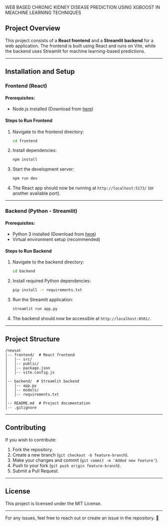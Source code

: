 WEB BASED CHRONIC KIDNEY DISEASE PREDICTION USING XGBOOST IN MEACHINE LEARNING TECHNIQUES
## Project Overview
This project consists of a **React frontend** and a **Streamlit backend** for a web application. The frontend is built using React and runs on Vite, while the backend uses Streamlit for machine learning-based predictions.

---

## Installation and Setup

### **Frontend (React)**
#### Prerequisites:
- Node.js installed (Download from [here](https://nodejs.org/))

#### **Steps to Run Frontend**
1. Navigate to the frontend directory:
   ```sh
   cd frontend
   ```
2. Install dependencies:
   ```sh
   npm install
   ```
3. Start the development server:
   ```sh
   npm run dev
   ```
4. The React app should now be running at `http://localhost:5173/` (or another available port).

---

### **Backend (Python - Streamlit)**
#### Prerequisites:
- Python 3 installed (Download from [here](https://www.python.org/downloads/))
- Virtual environment setup (recommended)

#### **Steps to Run Backend**
1. Navigate to the backend directory:
   ```sh
   cd backend
   ```
2. Install required Python dependencies:
   ```sh
   pip install -r requirements.txt
   ```
3. Run the Streamlit application:
   ```sh
   streamlit run app.py
   ```
4. The backend should now be accessible at `http://localhost:8501/`.

---

## **Project Structure**
```
/newsat
│-- frontend/  # React frontend
│   │-- src/
│   │-- public/
│   │-- package.json
│   │-- vite.config.js
│
│-- backend/  # Streamlit backend
│   │-- app.py
│   │-- models/
│   │-- requirements.txt
│
│-- README.md  # Project documentation
│-- .gitignore
```

---

## **Contributing**
If you wish to contribute:
1. Fork the repository.
2. Create a new branch (`git checkout -b feature-branch`).
3. Make your changes and commit (`git commit -m 'Added new feature'`).
4. Push to your fork (`git push origin feature-branch`).
5. Submit a Pull Request.

---

## **License**
This project is licensed under the MIT License.

---

For any issues, feel free to reach out or create an issue in the repository. 🚀
